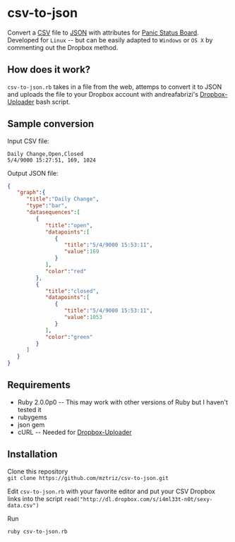 csv-to-json
===========

Convert a [CSV](http://en.wikipedia.org/wiki/Comma-separated_values) file to [JSON](http://en.wikipedia.org/wiki/JSON) with attributes for [Panic Status Board](http://panic.com/statusboard/).
Developed for `Linux` -- but can be easily adapted to `Windows` or `OS X` by commenting out the Dropbox method. 

How does it work?
----
`csv-to-json.rb` takes in a file from the web, attemps to convert it to JSON and uploads the file to your Dropbox account with andreafabrizi's [Dropbox-Uploader](https://github.com/andreafabrizi/Dropbox-Uploader) bash script.

Sample conversion
----
Input CSV file:
`````csv
Daily Change,Open,Closed
5/4/9000 15:27:51, 169, 1024

`````
Output JSON file:
``````json
{
   "graph":{
      "title":"Daily Change",
      "type":"bar",
      "datasequences":[
         {
            "title":"open",
            "datapoints":[
               {
                  "title":"5/4/9000 15:53:11",
                  "value":169
               }
            ],
            "color":"red"
         },
         {
            "title":"closed",
            "datapoints":[
               {
                  "title":"5/4/9000 15:53:11",
                  "value":1053
               }
            ],
            "color":"green"
         }
      ]
   }
}
``````
Requirements
----
* Ruby 2.0.0p0 -- This may work with other versions of Ruby but I haven't tested it
* rubygems
* json gem
* cURL -- Needed for [Dropbox-Uploader](https://github.com/andreafabrizi/Dropbox-Uploader)

Installation
----
Clone this repository  
`git clone https://github.com/mztriz/csv-to-json.git`

Edit `csv-to-json.rb` with your favorite editor and put your CSV Dropbox links into the script
`read("http://dl.dropbox.com/s/i4ml33t-n0t/sexy-data.csv")`

Run

`ruby csv-to-json.rb`

